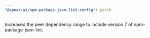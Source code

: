 ```yaml
---
"@spear-ai/npm-package-json-lint-config": patch
---
```


Increased the peer dependency range to include version 7 of npm-package-json-lint.
